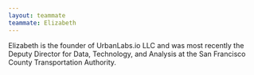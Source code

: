 ```yaml
---
layout: teammate
teammate: Elizabeth
---
```



Elizabeth is the founder of UrbanLabs.io LLC and was most recently the Deputy Director
for Data, Technology, and Analysis at the San Francisco County Transportation Authority.